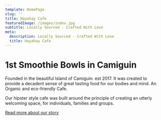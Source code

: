 ```yaml
---
template: HomePage
slug: ''
title: Hayahay Cafe
featuredImage: /images/index.jpg
subtitle: Locally Sourced - Crafted With Love
meta:
  description: Locally Sourced - Crafted With Love
  title: Hayahay Cafe
---
```

# 1st Smoothie Bowls in Camiguin

Founded in the beautiful Island of Camiguin. est 2017. It was created to provide a decadent sense of great tasting food for our bodies and mind. An Organic and eco-friendly Cafe.

Our hipster style cafe was built around the principle of creating an utterly welcoming space, for individuals, families and groups.

[Read more about our story](/story)
